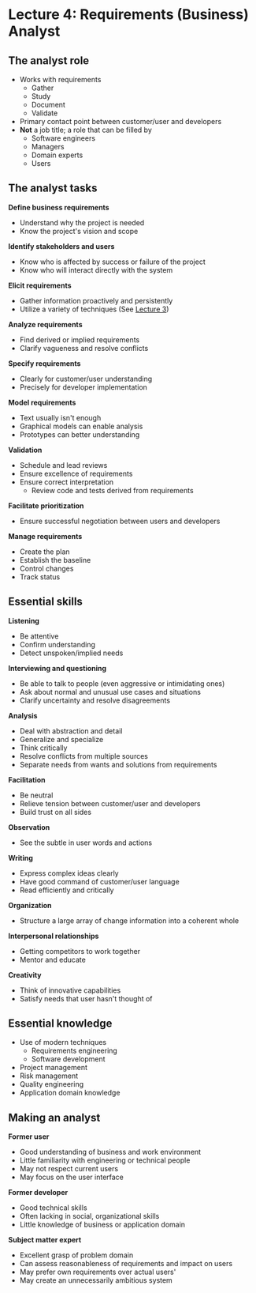 # Lecture 4: Requirements (Business) Analyst

## The analyst role

- Works with requirements
  - Gather
  - Study
  - Document
  - Validate
- Primary contact point between customer/user and developers
- **Not** a job title; a role that can be filled by
  - Software engineers
  - Managers
  - Domain experts
  - Users

## The analyst tasks

**Define business requirements**

- Understand why the project is needed
- Know the project's vision and scope

**Identify stakeholders and users**

- Know who is affected by success or failure of the project
- Know who will interact directly with the system

**Elicit requirements**

- Gather information proactively and persistently
- Utilize a variety of techniques (See [Lecture 3](./lecture-3_good-practices-for-requirements-engineering.md))

**Analyze requirements**

- Find derived or implied requirements
- Clarify vagueness and resolve conflicts

**Specify requirements**

- Clearly for customer/user understanding
- Precisely for developer implementation

**Model requirements**

- Text usually isn't enough
- Graphical models can enable analysis
- Prototypes can better understanding

**Validation**

- Schedule and lead reviews
- Ensure excellence of requirements
- Ensure correct interpretation
  - Review code and tests derived from requirements

**Facilitate prioritization**

- Ensure successful negotiation between users and developers

**Manage requirements**

- Create the plan
- Establish the baseline
- Control changes
- Track status

## Essential skills

**Listening**

- Be attentive
- Confirm understanding
- Detect unspoken/implied needs

**Interviewing and questioning**

- Be able to talk to people (even aggressive or intimidating ones)
- Ask about normal and unusual use cases and situations
- Clarify uncertainty and resolve disagreements

**Analysis**

- Deal with abstraction and detail
- Generalize and specialize
- Think critically
- Resolve conflicts from multiple sources
- Separate needs from wants and solutions from requirements

**Facilitation**

- Be neutral
- Relieve tension between customer/user and developers
- Build trust on all sides

**Observation**

- See the subtle in user words and actions

**Writing**

- Express complex ideas clearly
- Have good command of customer/user language
- Read efficiently and critically

**Organization**

- Structure a large array of change information into a coherent whole

**Interpersonal relationships**

- Getting competitors to work together
- Mentor and educate

**Creativity**

- Think of innovative capabilities
- Satisfy needs that user hasn't thought of

## Essential knowledge 

- Use of modern techniques
  - Requirements engineering
  - Software development
- Project management
- Risk management
- Quality engineering
- Application domain knowledge

## Making an analyst

**Former user**

- Good understanding of business and work environment
- Little familiarity with engineering or technical people
- May not respect current users
- May focus on the user interface

**Former developer**

- Good technical skills
- Often lacking in social, organizational skills
- Little knowledge of business or application domain

**Subject matter expert**

- Excellent grasp of problem domain
- Can assess reasonableness of requirements and impact on users
- May prefer own requirements over actual users'
- May create an unnecessarily ambitious system
